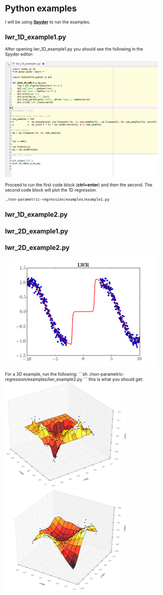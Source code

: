 # Python examples

I will be using [**Spyder**](https://pythonhosted.org/spyder/) to run the examples.

## lwr_1D_example1.py

After opening lwr_1D_example1.py you should see the following in the Spyder editor:

<p align="center">
  <img src="../../docs/images/first_screen_shot.png" width="1280">
</p>

Proceed to run the first code block (**ctrl+enter**) and then the second.
The second code block will plot the 1D regression.


```sh
./non-parametric-regression/examples/example1.py
```
## lwr_1D_example2.py

## lwr_2D_example1.py

## lwr_2D_example2.py


<p align="center">
<img src="../../docs/images/lwr_1D.png" width="480">
</p>
For a 3D example, run the following:
```sh
./non-parametric-regression/examples/lwr_example2.py
```
this is what you should get:<br> 
<img src="../../docs/images/lwr_2D_low_var.png" width="400"/> <img src="../../docs/images/lwr_2D_mid.png" width="400"/>
